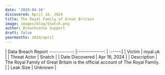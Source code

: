 ```yaml
---
date: '2024-04-16'
discovered: April 16, 2024
title: The Royal Family of Great Britain
image: images/blog/Snatch.png
author: Breachsense Support
draft: false
yearmonths: 2024/april
---
```



| Data Breach Report
------------:     |:-------------:    | :-----:|
| Victim      | royal.uk      | 
| Threat Actor      | Snatch      | 
| Date Discovered      | Apr 16, 2024      | 
| Description      | The Royal Family of Great Britain is the official account of The Royal Family.      | 
| Leak Size      | Unknown      | 

